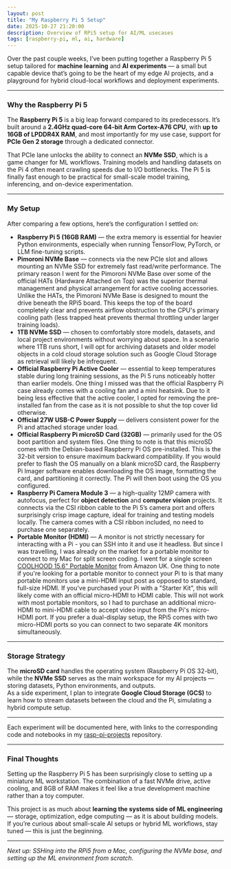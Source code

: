 ```yaml
---
layout: post
title: "My Raspberry Pi 5 Setup"
date: 2025-10-27 21:20:00
description: Overview of RPi5 setup for AI/ML usecases
tags: [raspberry-pi, ml, ai, hardware]
---
```


Over the past couple weeks, I’ve been putting together a Raspberry Pi 5 setup tailored for **machine learning** and **AI experiments** — a small but capable device that’s going to be the heart of my edge AI projects, and a playground for hybrid cloud-local workflows and deployment experiments.

---

### Why the Raspberry Pi 5

The **Raspberry Pi 5** is a big leap forward compared to its predecessors. It’s built around a **2.4GHz quad-core 64-bit Arm Cortex-A76 CPU**, with **up to 16GB of LPDDR4X RAM**, and  most importantly for my use case, support for **PCIe Gen 2 storage** through a dedicated connector.

That PCIe lane unlocks the ability to connect an **NVMe SSD**, which is a game changer for ML workflows. Training models and handling datasets on the Pi 4 often meant crawling speeds due to I/O bottlenecks. The Pi 5 is finally fast enough to be practical for small-scale model training, inferencing, and on-device experimentation.

---

### My Setup

After comparing a few options, here’s the configuration I settled on:

- **Raspberry Pi 5 (16GB RAM)** — the extra memory is essential for heavier Python environments, especially when running TensorFlow, PyTorch, or LLM fine-tuning scripts.  
- **Pimoroni NVMe Base** — connects via the new PCIe slot and allows mounting an NVMe SSD for extremely fast read/write performance. The primary reason I went for the Pimoroni NVMe Base over some of the official HATs (Hardware Attached on Top) was the superior thermal management and physical arrangement for active cooling accessories. Unlike the HATs, the Pimoroni NVMe Base is designed to mount the drive beneath the RPi5 board. This keeps the top of the board completely clear and prevents airflow obstruction to the CPU's primary cooling path (less trapped heat prevents thermal throttling under larger training loads).
- **1TB NVMe SSD** — chosen to comfortably store models, datasets, and local project environments without worrying about space. In a scenario where 1TB runs short, I will opt for archiving datasets and older model objects in a cold cloud storage solution such as Google Cloud Storage as retrieval will likely be infrequent. 
- **Official Raspberry Pi Active Cooler** — essential to keep temperatures stable during long training sessions, as the Pi 5 runs noticeably hotter than earlier models. One thing I missed was that the official Raspberry Pi case already comes with a cooling fan and a mini heatsink. Due to it being less effective that the active cooler, I opted for removing the pre-installed fan from the case as it is not possible to shut the top cover lid otherwise. 
- **Official 27W USB-C Power Supply** — delivers consistent power for the Pi and attached storage under load.  
- **Official Raspberry Pi microSD Card (32GB)** — primarily used for the OS boot partition and system files. One thing to note is that this microSD comes with the Debian-based Raspberry Pi OS pre-installed. This is the 32-bit version to ensure maximum backward compatibility. If you would prefer to flash the OS manually on a blank microSD card, the Raspberry Pi Imager software enables downloading the OS image, formatting the card, and partitioning it correctly. The Pi will then boot using the OS you configured.
- **Raspberry Pi Camera Module 3** — a high-quality 12MP camera with autofocus, perfect for **object detection** and **computer vision** projects. It connects via the CSI ribbon cable to the Pi 5’s camera port and offers surprisingly crisp image capture, ideal for training and testing models locally. The camera comes with a CSI ribbon included, no need to purchase one separately.
- **Portable Monitor (HDMI)** — A monitor is not strictly necessary for interacting with a Pi - you can SSH into it and use it headless. But since I was travelling, I was already on the market for a portable monitor to connect to my Mac for split screen coding. I went for a single screen [COOLHOOD 15.6" Portable Monitor](https://www.amazon.co.uk/dp/B0CZNWKV25?ref=ppx_yo2ov_dt_b_fed_asin_title&th=1) from Amazon UK. One thing to note if you're looking for a portable monitor to connect your Pi to is that many portable monitors use a mini-HDMI input post as opposed to standard, full-size HDMI. If you've purchased your Pi with a "Starter Kit", this will likely come with an official micro-HDMI to HDMI cable. This will not work with most portable monitors, so I had to purchase an additional micro-HDMI to mini-HDMI cable to accept video input from the Pi's micro-HDMI port. If you prefer a dual-display setup, the RPi5 comes with two micro-HDMI ports so you can connect to two separate 4K monitors simultaneously.

---

### Storage Strategy

The **microSD card** handles the operating system (Raspberry Pi OS 32-bit), while the **NVMe SSD** serves as the main workspace for my AI projects — storing datasets, Python environments, and outputs.  
As a side experiment, I plan to integrate **Google Cloud Storage (GCS)** to learn how to stream datasets between the cloud and the Pi, simulating a hybrid compute setup.

---


Each experiment will be documented here, with links to the corresponding code and notebooks in my [rasp-pi-projects](https://github.com/arinagn/rasp-pi-projects) repository.

---

### Final Thoughts

Setting up the Raspberry Pi 5 has been surprisingly close to setting up a miniature ML workstation. The combination of a fast NVMe drive, active cooling, and 8GB of RAM makes it feel like a true development machine rather than a toy computer.  

This project is as much about **learning the systems side of ML engineering** — storage, optimization, edge computing — as it is about building models.  
If you’re curious about small-scale AI setups or hybrid ML workflows, stay tuned — this is just the beginning.

---

*Next up: SSHing into the RPi5 from a Mac, configuring the NVMe base, and setting up the ML environment from scratch.*

